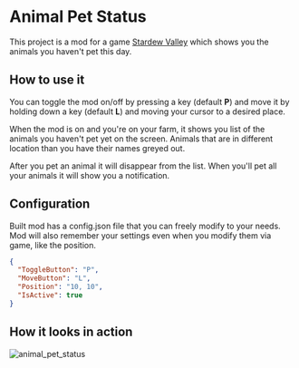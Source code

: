 
# Animal Pet Status
This project is a mod for a game [Stardew Valley](https://www.stardewvalley.net/) which shows you the animals you haven't pet this day.

## How to use it
You can toggle the mod on/off by pressing a key (default **P**) and move it by holding down a key (default **L**) and moving your cursor to a desired place.


When the mod is on and you're on your farm, it shows you list of the animals you haven't pet yet on the screen. Animals that are in different location than you have their names greyed out.

After you pet an animal it will disappear from the list. 
When you'll pet all your animals it will show you a notification.

## Configuration
Built mod has a config.json file that you can freely modify to your needs. Mod will also remember your settings even when you modify them via game, like the position.
```json
{
  "ToggleButton": "P",
  "MoveButton": "L",
  "Position": "10, 10",
  "IsActive": true
}
```

## How it looks in action
![animal_pet_status](https://user-images.githubusercontent.com/25157378/117950728-c83b1d80-b313-11eb-9aaa-cd663a7a305f.gif)
